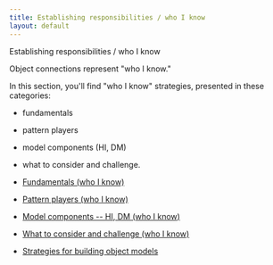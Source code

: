 ```yaml
---
title: Establishing responsibilities / who I know
layout: default
---
```




Establishing responsibilities / who I know

Object connections represent &quot;who I know.&quot;

In this section, you'll find &quot;who I know&quot; strategies, presented in these
categories:
* fundamentals


* pattern players


* model components (HI, DM)


* what to consider and challenge.


*  [Fundamentals (who I know)](/fundamentals-(who-i-know)) 
*  [Pattern players (who I know)](/pattern-players-(who-i-know)) 
*  [Model components -- HI, DM (who I know)](/model-components-hi-dm-(who-i-know)) 
*  [What to consider and challenge (who I know)](/what-to-consider-and-challenge-(who-i-know)) 
*  [Strategies for building object models](/strategies-for-building-object-models) 

